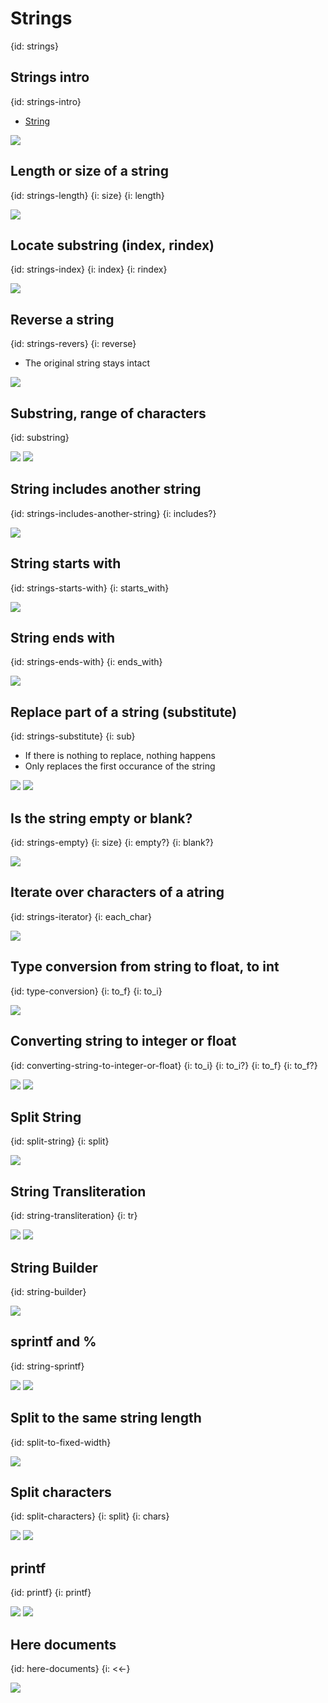 # Strings
{id: strings}

## Strings intro
{id: strings-intro}

* [String](https://crystal-lang.org/api/String.html)

![](examples/strings/strings.cr)

## Length or size of a string
{id: strings-length}
{i: size}
{i: length}

![](examples/strings/length.cr)

## Locate substring (index, rindex)
{id: strings-index}
{i: index}
{i: rindex}

![](examples/strings/index.cr)


## Reverse a string
{id: strings-revers}
{i: reverse}

* The original string stays intact

![](examples/strings/reverse.cr)

## Substring, range of characters
{id: substring}

![](examples/strings/substring.cr)
![](examples/strings/substring.out)

## String includes another string
{id: strings-includes-another-string}
{i: includes?}

![](examples/strings/includes.cr)


## String starts with
{id: strings-starts-with}
{i: starts_with}

![](examples/strings/starts_with.cr)

## String ends with
{id: strings-ends-with}
{i: ends_with}

![](examples/strings/ends_with.cr)


## Replace part of a string (substitute)
{id: strings-substitute}
{i: sub}

* If there is nothing to replace, nothing happens
* Only replaces the first occurance of the string

![](examples/strings/substitute.cr)
![](examples/strings/substitute.out)

## Is the string empty or blank?
{id: strings-empty}
{i: size}
{i: empty?}
{i: blank?}

![](examples/strings/empty_strings.cr)

## Iterate over characters of a atring
{id: strings-iterator}
{i: each_char}

![](examples/strings/string_iterator.cr)


## Type conversion  from string to float, to int
{id: type-conversion}
{i: to_f}
{i: to_i}

![](examples/strings/type_conversion.cr)

## Converting string to integer or float
{id: converting-string-to-integer-or-float}
{i: to_i}
{i: to_i?}
{i: to_f}
{i: to_f?}

![](examples/strings/convertable.cr)
![](examples/strings/convertable.out)

## Split String
{id: split-string}
{i: split}

![](examples/strings/split_string.cr)

## String Transliteration
{id: string-transliteration}
{i: tr}

![](examples/strings/tr.cr)
![](examples/strings/tr.out)

## String Builder
{id: string-builder}

![](examples/strings/build.cr)

## sprintf and %
{id: string-sprintf}

![](examples/strings/sprintf.cr)
![](examples/strings/sprintf.out)

## Split to the same string length
{id: split-to-fixed-width}

![](examples/strings/splitup.cr)

## Split characters
{id: split-characters}
{i: split}
{i: chars}

![](examples/strings/split_characters.cr)
![](examples/strings/split_characters.out)

## printf
{id: printf}
{i: printf}

![](examples/strings/printf.cr)
![](examples/strings/printf.out)

## Here documents
{id: here-documents}
{i: <<-}

![](examples/strings/here_document.cr)

